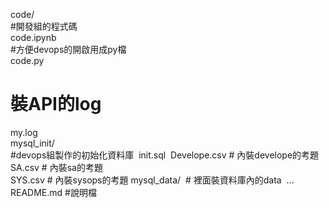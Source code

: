 code/  
  #開發組的程式碼  
  code.ipynb  
  #方便devops的開啟用成py檔  
  code.py  
  # 裝API的log  
  my.log  
  mysql_init/  
​​  #devops組製作的初始化資料庫
​​  init.sql
​​  Develope.csv  # 內裝develope的考題 
​​  SA.csv        # 內裝sa的考題  
​​  SYS.csv       # 內裝sysops的考題
​​mysql_data/
​​  # 裡面裝資料庫內的data
​​  ...
​​README.md  #說明檔
